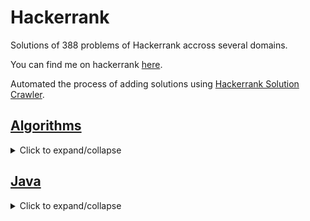 # Hackerrank
Solutions of 388 problems of Hackerrank accross several domains.

You can find me on hackerrank [here](https://hackerrank.com/rajatgoyal715).

Automated the process of adding solutions using [Hackerrank Solution Crawler](https://github.com/Nullifiers/Hackerrank-Solution-Crawler).


## [Algorithms](https://www.hackerrank.com/domains/algorithms)

<details>

<summary>Click to expand/collapse</summary>

### [BitManipulation](https://www.hackerrank.com/domains/algorithms/bit-manipulation)

|Problem Name|Problem Link|Language|Solution Link|
---|---|---|---
|Flipping bits|[Problem](https://www.hackerrank.com/challenges/flipping-bits/problem)|java|[Solution](./Flippingbits.java)|
|AND Product|[Problem](https://www.hackerrank.com/challenges/and-product/problem)|java8|[Solution](./ANDProduct.java)|
|Cipher|[Problem](https://www.hackerrank.com/challenges/cipher/problem)|java8|[Solution](./Cipher.java)|
|Counter game|[Problem](https://www.hackerrank.com/challenges/counter-game/problem)|java|[Solution](./Countergame.java)|
|Lonely Integer|[Problem](https://www.hackerrank.com/challenges/lonely-integer/problem)|java|[Solution](./LonelyInteger.java)|
|Maximizing XOR|[Problem](https://www.hackerrank.com/challenges/maximizing-xor/problem)|java|[Solution](./MaximizingXOR.java)|
|Sansa and XOR|[Problem](https://www.hackerrank.com/challenges/sansa-and-xor/problem)|java8|[Solution](./SansaandXOR.java)|
|Sum vs XOR|[Problem](https://www.hackerrank.com/challenges/sum-vs-xor/problem)|java|[Solution](./SumvsXOR.java)|
|The Great XOR|[Problem](https://www.hackerrank.com/challenges/the-great-xor/problem)|java8|[Solution](./TheGreatXOR.java)|
|Xoring Ninja|[Problem](https://www.hackerrank.com/challenges/xoring-ninja/problem)|java|[Solution](./XoringNinja.java)|


### [ConstructiveAlgorithms](https://www.hackerrank.com/domains/algorithms/constructive-algorithms)

|Problem Name|Problem Link|Language|Solution Link|
---|---|---|---
|New Year Chaos|[Problem](https://www.hackerrank.com/challenges/new-year-chaos/problem)|java|[Solution](./NewYearChaos.java)|
|Beautiful 3 Set|[Problem](https://www.hackerrank.com/challenges/beautiful-3-set/problem)|java|[Solution](./Beautiful3Set.java)|
|Bonetrousle|[Problem](https://www.hackerrank.com/challenges/bonetrousle/problem)|java|[Solution](./Bonetrousle.java)|
|Flipping the Matrix|[Problem](https://www.hackerrank.com/challenges/flipping-the-matrix/problem)|java|[Solution](./FlippingtheMatrix.java)|


### [DynamicProgramming](https://www.hackerrank.com/domains/algorithms/dynamic-programming)

|Problem Name|Problem Link|Language|Solution Link|
---|---|---|---
|The Coin Change Problem|[Problem](https://www.hackerrank.com/challenges/coin-change/problem)|java|[Solution](./TheCoinChangeProblem.java)|
|Abbreviation|[Problem](https://www.hackerrank.com/challenges/abbr/problem)|java|[Solution](./Abbreviation.java)|
|Fibonacci Modified|[Problem](https://www.hackerrank.com/challenges/fibonacci-modified/problem)|java|[Solution](./FibonacciModified.java)|
|Red John is Back|[Problem](https://www.hackerrank.com/challenges/red-john-is-back/problem)|java|[Solution](./RedJohnisBack.java)|
|Sam and substrings|[Problem](https://www.hackerrank.com/challenges/sam-and-substrings/problem)|java8|[Solution](./Samandsubstrings.java)|
|The Longest Common Subsequence|[Problem](https://www.hackerrank.com/challenges/dynamic-programming-classics-the-longest-common-subsequence/problem)|java|[Solution](./TheLongestCommonSubsequence.java)|
|The Longest Increasing Subsequence|[Problem](https://www.hackerrank.com/challenges/longest-increasing-subsequent/problem)|java|[Solution](./TheLongestIncreasingSubsequence.java)|
|The Maximum Subarray|[Problem](https://www.hackerrank.com/challenges/maxsubarray/problem)|java|[Solution](./TheMaximumSubarray.java)|


### [GameTheory](https://www.hackerrank.com/domains/algorithms/game-theory)

|Problem Name|Problem Link|Language|Solution Link|
---|---|---|---
|A Chessboard Game|[Problem](https://www.hackerrank.com/challenges/a-chessboard-game-1/problem)|java|[Solution](./AChessboardGame.java)|
|Game of Stones|[Problem](https://www.hackerrank.com/challenges/game-of-stones-1/problem)|java|[Solution](./GameofStones.java)|
|Powers Game|[Problem](https://www.hackerrank.com/challenges/powers-game-1/problem)|java|[Solution](./PowersGame.java)|
|Tower Breakers |[Problem](https://www.hackerrank.com/challenges/tower-breakers-1/problem)|java|[Solution](./TowerBreakers.java)|


### [GraphTheory](https://www.hackerrank.com/domains/algorithms/graph-theory)

|Problem Name|Problem Link|Language|Solution Link|
---|---|---|---
|Dijkstra: Shortest Reach 2|[Problem](https://www.hackerrank.com/challenges/dijkstrashortreach/problem)|java|[Solution](./Dijkstra:ShortestReach2.java)|
|Breadth First Search: Shortest Reach|[Problem](https://www.hackerrank.com/challenges/bfsshortreach/problem)|java8|[Solution](./BreadthFirstSearch:ShortestReach.java)|


### [Greedy](https://www.hackerrank.com/domains/algorithms/greedy)

|Problem Name|Problem Link|Language|Solution Link|
---|---|---|---
|Largest Permutation|[Problem](https://www.hackerrank.com/challenges/largest-permutation/problem)|java|[Solution](./LargestPermutation.java)|
|Beautiful Pairs|[Problem](https://www.hackerrank.com/challenges/beautiful-pairs/problem)|java|[Solution](./BeautifulPairs.java)|
|Candies|[Problem](https://www.hackerrank.com/challenges/candies/problem)|java|[Solution](./Candies.java)|
|Chief Hopper|[Problem](https://www.hackerrank.com/challenges/chief-hopper/problem)|java8|[Solution](./ChiefHopper.java)|
|Cutting Boards|[Problem](https://www.hackerrank.com/challenges/board-cutting/problem)|java|[Solution](./CuttingBoards.java)|
|Greedy Florist|[Problem](https://www.hackerrank.com/challenges/greedy-florist/problem)|java|[Solution](./GreedyFlorist.java)|
|Grid Challenge|[Problem](https://www.hackerrank.com/challenges/grid-challenge/problem)|java|[Solution](./GridChallenge.java)|
|Jim and the Orders|[Problem](https://www.hackerrank.com/challenges/jim-and-the-orders/problem)|java|[Solution](./JimandtheOrders.java)|
|Luck Balance|[Problem](https://www.hackerrank.com/challenges/luck-balance/problem)|java|[Solution](./LuckBalance.java)|
|Marc's Cakewalk|[Problem](https://www.hackerrank.com/challenges/marcs-cakewalk/problem)|java8|[Solution](./Marc'sCakewalk.java)|
|Mark and Toys|[Problem](https://www.hackerrank.com/challenges/mark-and-toys/problem)|java|[Solution](./MarkandToys.java)|
|Max Min|[Problem](https://www.hackerrank.com/challenges/angry-children/problem)|java|[Solution](./MaxMin.java)|
|Maximum Perimeter Triangle|[Problem](https://www.hackerrank.com/challenges/maximum-perimeter-triangle/problem)|java|[Solution](./MaximumPerimeterTriangle.java)|
|Minimum Absolute Difference in an Array|[Problem](https://www.hackerrank.com/challenges/minimum-absolute-difference-in-an-array/problem)|java8|[Solution](./MinimumAbsoluteDifferenceinanArray.java)|
|Permuting Two Arrays|[Problem](https://www.hackerrank.com/challenges/two-arrays/problem)|java8|[Solution](./PermutingTwoArrays.java)|
|Priyanka and Toys|[Problem](https://www.hackerrank.com/challenges/priyanka-and-toys/problem)|java|[Solution](./PriyankaandToys.java)|
|Reverse Shuffle Merge|[Problem](https://www.hackerrank.com/challenges/reverse-shuffle-merge/problem)|java|[Solution](./ReverseShuffleMerge.java)|
|Sherlock and The Beast|[Problem](https://www.hackerrank.com/challenges/sherlock-and-the-beast/problem)|java|[Solution](./SherlockandTheBeast.java)|
|Team Formation|[Problem](https://www.hackerrank.com/challenges/team-formation/problem)|java|[Solution](./TeamFormation.java)|


### [Implementation](https://www.hackerrank.com/domains/algorithms/implementation)

|Problem Name|Problem Link|Language|Solution Link|
---|---|---|---
|Almost Sorted|[Problem](https://www.hackerrank.com/challenges/almost-sorted/problem)|java8|[Solution](./AlmostSorted.java)|
|3D Surface Area|[Problem](https://www.hackerrank.com/challenges/3d-surface-area/problem)|java8|[Solution](./3DSurfaceArea.java)|
|ACM ICPC Team|[Problem](https://www.hackerrank.com/challenges/acm-icpc-team/problem)|java|[Solution](./ACMICPCTeam.java)|
|Absolute Permutation|[Problem](https://www.hackerrank.com/challenges/absolute-permutation/problem)|java|[Solution](./AbsolutePermutation.java)|
|Angry Professor|[Problem](https://www.hackerrank.com/challenges/angry-professor/problem)|java|[Solution](./AngryProfessor.java)|
|Append and Delete|[Problem](https://www.hackerrank.com/challenges/append-and-delete/problem)|java|[Solution](./AppendandDelete.java)|
|Apple and Orange|[Problem](https://www.hackerrank.com/challenges/apple-and-orange/problem)|java|[Solution](./AppleandOrange.java)|
|Beautiful Days at the Movies|[Problem](https://www.hackerrank.com/challenges/beautiful-days-at-the-movies/problem)|java|[Solution](./BeautifulDaysattheMovies.java)|
|Beautiful Triplets|[Problem](https://www.hackerrank.com/challenges/beautiful-triplets/problem)|java|[Solution](./BeautifulTriplets.java)|
|Between Two Sets|[Problem](https://www.hackerrank.com/challenges/between-two-sets/problem)|java|[Solution](./BetweenTwoSets.java)|
|Bigger is Greater|[Problem](https://www.hackerrank.com/challenges/bigger-is-greater/problem)|java8|[Solution](./BiggerisGreater.java)|
|Birthday Chocolate|[Problem](https://www.hackerrank.com/challenges/the-birthday-bar/problem)|java|[Solution](./BirthdayChocolate.java)|
|Bon Appétit|[Problem](https://www.hackerrank.com/challenges/bon-appetit/problem)|java|[Solution](./BonAppétit.java)|
|Breaking the Records|[Problem](https://www.hackerrank.com/challenges/breaking-best-and-worst-records/problem)|java8|[Solution](./BreakingtheRecords.java)|
|Cats and a Mouse|[Problem](https://www.hackerrank.com/challenges/cats-and-a-mouse/problem)|java8|[Solution](./CatsandaMouse.java)|
|Cavity Map|[Problem](https://www.hackerrank.com/challenges/cavity-map/problem)|java|[Solution](./CavityMap.java)|
|Chocolate Feast |[Problem](https://www.hackerrank.com/challenges/chocolate-feast/problem)|java|[Solution](./ChocolateFeast.java)|
|Circular Array Rotation|[Problem](https://www.hackerrank.com/challenges/circular-array-rotation/problem)|java8|[Solution](./CircularArrayRotation.java)|
|Climbing the Leaderboard|[Problem](https://www.hackerrank.com/challenges/climbing-the-leaderboard/problem)|java|[Solution](./ClimbingtheLeaderboard.java)|
|Counting Valleys|[Problem](https://www.hackerrank.com/challenges/counting-valleys/problem)|java|[Solution](./CountingValleys.java)|
|Cut the sticks|[Problem](https://www.hackerrank.com/challenges/cut-the-sticks/problem)|java|[Solution](./Cutthesticks.java)|
|Day of the Programmer|[Problem](https://www.hackerrank.com/challenges/day-of-the-programmer/problem)|java|[Solution](./DayoftheProgrammer.java)|
|Designer PDF Viewer|[Problem](https://www.hackerrank.com/challenges/designer-pdf-viewer/problem)|java|[Solution](./DesignerPDFViewer.java)|
|Divisible Sum Pairs|[Problem](https://www.hackerrank.com/challenges/divisible-sum-pairs/problem)|java|[Solution](./DivisibleSumPairs.java)|
|Drawing Book |[Problem](https://www.hackerrank.com/challenges/drawing-book/problem)|java8|[Solution](./DrawingBook.java)|
|Electronics Shop|[Problem](https://www.hackerrank.com/challenges/electronics-shop/problem)|java8|[Solution](./ElectronicsShop.java)|
|Encryption|[Problem](https://www.hackerrank.com/challenges/encryption/problem)|java|[Solution](./Encryption.java)|
|Equalize the Array|[Problem](https://www.hackerrank.com/challenges/equality-in-a-array/problem)|java|[Solution](./EqualizetheArray.java)|
|Extra Long Factorials|[Problem](https://www.hackerrank.com/challenges/extra-long-factorials/problem)|java|[Solution](./ExtraLongFactorials.java)|
|Fair Rations|[Problem](https://www.hackerrank.com/challenges/fair-rations/problem)|java|[Solution](./FairRations.java)|
|Find Digits|[Problem](https://www.hackerrank.com/challenges/find-digits/problem)|java|[Solution](./FindDigits.java)|
|Flatland Space Stations|[Problem](https://www.hackerrank.com/challenges/flatland-space-stations/problem)|java|[Solution](./FlatlandSpaceStations.java)|
|Forming a Magic Square|[Problem](https://www.hackerrank.com/challenges/magic-square-forming/problem)|java8|[Solution](./FormingaMagicSquare.java)|
|Grading Students|[Problem](https://www.hackerrank.com/challenges/grading/problem)|java8|[Solution](./GradingStudents.java)|
|Halloween Sale|[Problem](https://www.hackerrank.com/challenges/halloween-sale/problem)|java8|[Solution](./HalloweenSale.java)|
|Happy Ladybugs|[Problem](https://www.hackerrank.com/challenges/happy-ladybugs/problem)|java|[Solution](./HappyLadybugs.java)|
|Jumping on the Clouds: Revisited|[Problem](https://www.hackerrank.com/challenges/jumping-on-the-clouds-revisited/problem)|java|[Solution](./JumpingontheClouds:Revisited.java)|
|Jumping on the Clouds|[Problem](https://www.hackerrank.com/challenges/jumping-on-the-clouds/problem)|java|[Solution](./JumpingontheClouds.java)|
|Kangaroo|[Problem](https://www.hackerrank.com/challenges/kangaroo/problem)|java|[Solution](./Kangaroo.java)|
|Larry's Array|[Problem](https://www.hackerrank.com/challenges/larrys-array/problem)|java|[Solution](./Larry'sArray.java)|
|Library Fine|[Problem](https://www.hackerrank.com/challenges/library-fine/problem)|java|[Solution](./LibraryFine.java)|
|Lisa's Workbook|[Problem](https://www.hackerrank.com/challenges/lisa-workbook/problem)|java8|[Solution](./Lisa'sWorkbook.java)|
|Manasa and Stones|[Problem](https://www.hackerrank.com/challenges/manasa-and-stones/problem)|java|[Solution](./ManasaandStones.java)|
|Matrix Layer Rotation |[Problem](https://www.hackerrank.com/challenges/matrix-rotation-algo/problem)|java8|[Solution](./MatrixLayerRotation.java)|
|Migratory Birds|[Problem](https://www.hackerrank.com/challenges/migratory-birds/problem)|java8|[Solution](./MigratoryBirds.java)|
|Minimum Distances|[Problem](https://www.hackerrank.com/challenges/minimum-distances/problem)|java|[Solution](./MinimumDistances.java)|
|Modified Kaprekar Numbers|[Problem](https://www.hackerrank.com/challenges/kaprekar-numbers/problem)|java|[Solution](./ModifiedKaprekarNumbers.java)|
|Non-Divisible Subset|[Problem](https://www.hackerrank.com/challenges/non-divisible-subset/problem)|java|[Solution](./Non-DivisibleSubset.java)|
|Organizing Containers of Balls|[Problem](https://www.hackerrank.com/challenges/organizing-containers-of-balls/problem)|java|[Solution](./OrganizingContainersofBalls.java)|
|Picking Numbers|[Problem](https://www.hackerrank.com/challenges/picking-numbers/problem)|java8|[Solution](./PickingNumbers.java)|
|Queen's Attack II|[Problem](https://www.hackerrank.com/challenges/queens-attack-2/problem)|java8|[Solution](./Queen'sAttackII.java)|
|Repeated String|[Problem](https://www.hackerrank.com/challenges/repeated-string/problem)|java|[Solution](./RepeatedString.java)|
|Save the Prisoner!|[Problem](https://www.hackerrank.com/challenges/save-the-prisoner/problem)|java|[Solution](./SavethePrisoner!.java)|
|Sequence Equation|[Problem](https://www.hackerrank.com/challenges/permutation-equation/problem)|java8|[Solution](./SequenceEquation.java)|
|Service Lane|[Problem](https://www.hackerrank.com/challenges/service-lane/problem)|java|[Solution](./ServiceLane.java)|
|Sherlock and Squares|[Problem](https://www.hackerrank.com/challenges/sherlock-and-squares/problem)|java|[Solution](./SherlockandSquares.java)|
|Sock Merchant|[Problem](https://www.hackerrank.com/challenges/sock-merchant/problem)|java|[Solution](./SockMerchant.java)|
|Strange Counter|[Problem](https://www.hackerrank.com/challenges/strange-code/problem)|java|[Solution](./StrangeCounter.java)|
|Taum and B'day|[Problem](https://www.hackerrank.com/challenges/taum-and-bday/problem)|java|[Solution](./TaumandB'day.java)|
|The Grid Search|[Problem](https://www.hackerrank.com/challenges/the-grid-search/problem)|java|[Solution](./TheGridSearch.java)|
|The Hurdle Race|[Problem](https://www.hackerrank.com/challenges/the-hurdle-race/problem)|java8|[Solution](./TheHurdleRace.java)|
|The Time in Words|[Problem](https://www.hackerrank.com/challenges/the-time-in-words/problem)|java|[Solution](./TheTimeinWords.java)|
|Utopian Tree|[Problem](https://www.hackerrank.com/challenges/utopian-tree/problem)|java|[Solution](./UtopianTree.java)|
|Viral Advertising|[Problem](https://www.hackerrank.com/challenges/strange-advertising/problem)|java|[Solution](./ViralAdvertising.java)|


### [Recursion](https://www.hackerrank.com/domains/algorithms/recursion)

|Problem Name|Problem Link|Language|Solution Link|
---|---|---|---
|The Power Sum|[Problem](https://www.hackerrank.com/challenges/the-power-sum/problem)|java|[Solution](./ThePowerSum.java)|


### [Search](https://www.hackerrank.com/domains/algorithms/search)

|Problem Name|Problem Link|Language|Solution Link|
---|---|---|---
|Pairs|[Problem](https://www.hackerrank.com/challenges/pairs/problem)|java8|[Solution](./Pairs.java)|
|Absolute Element Sums|[Problem](https://www.hackerrank.com/challenges/playing-with-numbers/problem)|java|[Solution](./AbsoluteElementSums.java)|
|Connected Cells in a Grid|[Problem](https://www.hackerrank.com/challenges/connected-cell-in-a-grid/problem)|java8|[Solution](./ConnectedCellsinaGrid.java)|
|Ice Cream Parlor|[Problem](https://www.hackerrank.com/challenges/icecream-parlor/problem)|java8|[Solution](./IceCreamParlor.java)|
|Maximum Subarray Sum|[Problem](https://www.hackerrank.com/challenges/maximum-subarray-sum/problem)|java|[Solution](./MaximumSubarraySum.java)|
|Missing Numbers|[Problem](https://www.hackerrank.com/challenges/missing-numbers/problem)|java|[Solution](./MissingNumbers.java)|
|Sherlock and Array|[Problem](https://www.hackerrank.com/challenges/sherlock-and-array/problem)|java|[Solution](./SherlockandArray.java)|


### [Sorting](https://www.hackerrank.com/domains/algorithms/arrays-and-sorting)

|Problem Name|Problem Link|Language|Solution Link|
---|---|---|---
|Big Sorting|[Problem](https://www.hackerrank.com/challenges/big-sorting/problem)|java8|[Solution](./BigSorting.java)|
|Closest Numbers|[Problem](https://www.hackerrank.com/challenges/closest-numbers/problem)|java8|[Solution](./ClosestNumbers.java)|
|Correctness and the Loop Invariant|[Problem](https://www.hackerrank.com/challenges/correctness-invariant/problem)|java|[Solution](./CorrectnessandtheLoopInvariant.java)|
|Counting Sort 1|[Problem](https://www.hackerrank.com/challenges/countingsort1/problem)|java|[Solution](./CountingSort1.java)|
|Counting Sort 2|[Problem](https://www.hackerrank.com/challenges/countingsort2/problem)|java|[Solution](./CountingSort2.java)|
|Find the Median|[Problem](https://www.hackerrank.com/challenges/find-the-median/problem)|java|[Solution](./FindtheMedian.java)|
|Insertion Sort - Part 1|[Problem](https://www.hackerrank.com/challenges/insertionsort1/problem)|java|[Solution](./InsertionSort-Part1.java)|
|Insertion Sort - Part 2|[Problem](https://www.hackerrank.com/challenges/insertionsort2/problem)|java|[Solution](./InsertionSort-Part2.java)|
|Intro to Tutorial Challenges|[Problem](https://www.hackerrank.com/challenges/tutorial-intro/problem)|java|[Solution](./IntrotoTutorialChallenges.java)|
|Quicksort 1 - Partition|[Problem](https://www.hackerrank.com/challenges/quicksort1/problem)|java|[Solution](./Quicksort1-Partition.java)|
|Running Time of Algorithms|[Problem](https://www.hackerrank.com/challenges/runningtime/problem)|java|[Solution](./RunningTimeofAlgorithms.java)|


### [Strings](https://www.hackerrank.com/domains/algorithms/strings)

|Problem Name|Problem Link|Language|Solution Link|
---|---|---|---
|Strong Password|[Problem](https://www.hackerrank.com/challenges/strong-password/problem)|java8|[Solution](./StrongPassword.java)|
|Alternating Characters |[Problem](https://www.hackerrank.com/challenges/alternating-characters/problem)|java|[Solution](./AlternatingCharacters.java)|
|Anagram|[Problem](https://www.hackerrank.com/challenges/anagram/problem)|java|[Solution](./Anagram.java)|
|Beautiful Binary String|[Problem](https://www.hackerrank.com/challenges/beautiful-binary-string/problem)|java|[Solution](./BeautifulBinaryString.java)|
|Caesar Cipher|[Problem](https://www.hackerrank.com/challenges/caesar-cipher-1/problem)|java|[Solution](./CaesarCipher.java)|
|CamelCase|[Problem](https://www.hackerrank.com/challenges/camelcase/problem)|java|[Solution](./CamelCase.java)|
|Common Child|[Problem](https://www.hackerrank.com/challenges/common-child/problem)|java|[Solution](./CommonChild.java)|
|Funny String|[Problem](https://www.hackerrank.com/challenges/funny-string/problem)|java|[Solution](./FunnyString.java)|
|Game of Thrones - I|[Problem](https://www.hackerrank.com/challenges/game-of-thrones/problem)|java|[Solution](./GameofThrones-I.java)|
|Gemstones|[Problem](https://www.hackerrank.com/challenges/gem-stones/problem)|java|[Solution](./Gemstones.java)|
|HackerRank in a String!|[Problem](https://www.hackerrank.com/challenges/hackerrank-in-a-string/problem)|java8|[Solution](./HackerRankinaString!.java)|
|Highest Value Palindrome|[Problem](https://www.hackerrank.com/challenges/richie-rich/problem)|java|[Solution](./HighestValuePalindrome.java)|
|Making Anagrams|[Problem](https://www.hackerrank.com/challenges/making-anagrams/problem)|java|[Solution](./MakingAnagrams.java)|
|Mars Exploration|[Problem](https://www.hackerrank.com/challenges/mars-exploration/problem)|java|[Solution](./MarsExploration.java)|
|Morgan and a String|[Problem](https://www.hackerrank.com/challenges/morgan-and-a-string/problem)|java|[Solution](./MorganandaString.java)|
|Palindrome Index|[Problem](https://www.hackerrank.com/challenges/palindrome-index/problem)|java|[Solution](./PalindromeIndex.java)|
|Pangrams|[Problem](https://www.hackerrank.com/challenges/pangrams/problem)|java|[Solution](./Pangrams.java)|
|Separate the Numbers|[Problem](https://www.hackerrank.com/challenges/separate-the-numbers/problem)|java8|[Solution](./SeparatetheNumbers.java)|
|Sherlock and Anagrams|[Problem](https://www.hackerrank.com/challenges/sherlock-and-anagrams/problem)|java8|[Solution](./SherlockandAnagrams.java)|
|Sherlock and the Valid String|[Problem](https://www.hackerrank.com/challenges/sherlock-and-valid-string/problem)|java|[Solution](./SherlockandtheValidString.java)|
|String Construction |[Problem](https://www.hackerrank.com/challenges/string-construction/problem)|java|[Solution](./StringConstruction.java)|
|String Function Calculation|[Problem](https://www.hackerrank.com/challenges/string-function-calculation/problem)|java8|[Solution](./StringFunctionCalculation.java)|
|Super Reduced String|[Problem](https://www.hackerrank.com/challenges/reduced-string/problem)|java|[Solution](./SuperReducedString.java)|
|The Love-Letter Mystery|[Problem](https://www.hackerrank.com/challenges/the-love-letter-mystery/problem)|java|[Solution](./TheLove-LetterMystery.java)|
|Two Characters|[Problem](https://www.hackerrank.com/challenges/two-characters/problem)|java|[Solution](./TwoCharacters.java)|
|Two Strings|[Problem](https://www.hackerrank.com/challenges/two-strings/problem)|java|[Solution](./TwoStrings.java)|
|Two Two|[Problem](https://www.hackerrank.com/challenges/two-two/problem)|java|[Solution](./TwoTwo.java)|
|Weighted Uniform Strings|[Problem](https://www.hackerrank.com/challenges/weighted-uniform-string/problem)|java8|[Solution](./WeightedUniformStrings.java)|


### [Warmup](https://www.hackerrank.com/domains/algorithms/warmup)

|Problem Name|Problem Link|Language|Solution Link|
---|---|---|---
|Birthday Cake Candles|[Problem](https://www.hackerrank.com/challenges/birthday-cake-candles/problem)|java|[Solution](./BirthdayCakeCandles.java)|
|A Very Big Sum|[Problem](https://www.hackerrank.com/challenges/a-very-big-sum/problem)|java|[Solution](./AVeryBigSum.java)|
|Compare the Triplets|[Problem](https://www.hackerrank.com/challenges/compare-the-triplets/problem)|java|[Solution](./ComparetheTriplets.java)|
|Diagonal Difference|[Problem](https://www.hackerrank.com/challenges/diagonal-difference/problem)|java|[Solution](./DiagonalDifference.java)|
|Mini-Max Sum|[Problem](https://www.hackerrank.com/challenges/mini-max-sum/problem)|java|[Solution](./Mini-MaxSum.java)|
|Plus Minus|[Problem](https://www.hackerrank.com/challenges/plus-minus/problem)|java|[Solution](./PlusMinus.java)|
|Simple Array Sum|[Problem](https://www.hackerrank.com/challenges/simple-array-sum/problem)|java|[Solution](./SimpleArraySum.java)|
|Solve Me First|[Problem](https://www.hackerrank.com/challenges/solve-me-first/problem)|java|[Solution](./SolveMeFirst.java)|
|Staircase|[Problem](https://www.hackerrank.com/challenges/staircase/problem)|java|[Solution](./Staircase.java)|
|Time Conversion|[Problem](https://www.hackerrank.com/challenges/time-conversion/problem)|java|[Solution](./TimeConversion.java)|

</details>


## [Java](https://www.hackerrank.com/domains/java)


<details>

<summary>Click to expand/collapse</summary>

### [Advanced](https://www.hackerrank.com/domains/java/java-advanced)

|Problem Name|Problem Link|Language|Solution Link|
---|---|---|---
|Java Visitor Pattern|[Problem](https://www.hackerrank.com/challenges/java-vistor-pattern/problem)|java|[Solution](./JavaVisitorPattern.java)|
|Can You Access?|[Problem](https://www.hackerrank.com/challenges/can-you-access/problem)|java|[Solution](./CanYouAccess?.java)|
|Covariant Return Types|[Problem](https://www.hackerrank.com/challenges/java-covariance/problem)|java|[Solution](./CovariantReturnTypes.java)|
|Java Annotations|[Problem](https://www.hackerrank.com/challenges/java-annotations/problem)|java|[Solution](./JavaAnnotations.java)|
|Java Factory Pattern|[Problem](https://www.hackerrank.com/challenges/java-factory/problem)|java|[Solution](./JavaFactoryPattern.java)|
|Java Lambda Expressions|[Problem](https://www.hackerrank.com/challenges/java-lambda-expressions/problem)|java8|[Solution](./JavaLambdaExpressions.java)|
|Java MD5|[Problem](https://www.hackerrank.com/challenges/java-md5/problem)|java|[Solution](./JavaMD5.java)|
|Java Reflection - Attributes|[Problem](https://www.hackerrank.com/challenges/java-reflection-attributes/problem)|java|[Solution](./JavaReflection-Attributes.java)|
|Java SHA-256|[Problem](https://www.hackerrank.com/challenges/sha-256/problem)|java|[Solution](./JavaSHA-256.java)|
|Java Singleton Pattern|[Problem](https://www.hackerrank.com/challenges/java-singleton/problem)|java|[Solution](./JavaSingletonPattern.java)|
|Java Varargs - Simple Addition|[Problem](https://www.hackerrank.com/challenges/simple-addition-varargs/problem)|java|[Solution](./JavaVarargs-SimpleAddition.java)|
|Prime Checker|[Problem](https://www.hackerrank.com/challenges/prime-checker/problem)|java|[Solution](./PrimeChecker.java)|


### [BigNumber](https://www.hackerrank.com/domains/java/bignumber)

|Problem Name|Problem Link|Language|Solution Link|
---|---|---|---
|Java Primality Test|[Problem](https://www.hackerrank.com/challenges/java-primality-test/problem)|java|[Solution](./JavaPrimalityTest.java)|
|Java BigDecimal|[Problem](https://www.hackerrank.com/challenges/java-bigdecimal/problem)|java8|[Solution](./JavaBigDecimal.java)|
|Java BigInteger|[Problem](https://www.hackerrank.com/challenges/java-biginteger/problem)|java|[Solution](./JavaBigInteger.java)|


### [DataStructures](https://www.hackerrank.com/domains/java/java-data-structure)

|Problem Name|Problem Link|Language|Solution Link|
---|---|---|---
|Java Dequeue|[Problem](https://www.hackerrank.com/challenges/java-dequeue/problem)|java|[Solution](./JavaDequeue.java)|
|Java 1D Array (Part 2)|[Problem](https://www.hackerrank.com/challenges/java-1d-array/problem)|java|[Solution](./Java1DArray(Part2).java)|
|Java 1D Array|[Problem](https://www.hackerrank.com/challenges/java-1d-array-introduction/problem)|java|[Solution](./Java1DArray.java)|
|Java 2D Array|[Problem](https://www.hackerrank.com/challenges/java-2d-array/problem)|java|[Solution](./Java2DArray.java)|
|Java Arraylist|[Problem](https://www.hackerrank.com/challenges/java-arraylist/problem)|java|[Solution](./JavaArraylist.java)|
|Java BitSet|[Problem](https://www.hackerrank.com/challenges/java-bitset/problem)|java|[Solution](./JavaBitSet.java)|
|Java Comparator|[Problem](https://www.hackerrank.com/challenges/java-comparator/problem)|java|[Solution](./JavaComparator.java)|
|Java Generics|[Problem](https://www.hackerrank.com/challenges/java-generics/problem)|java|[Solution](./JavaGenerics.java)|
|Java Hashset|[Problem](https://www.hackerrank.com/challenges/java-hashset/problem)|java|[Solution](./JavaHashset.java)|
|Java List|[Problem](https://www.hackerrank.com/challenges/java-list/problem)|java|[Solution](./JavaList.java)|
|Java Map|[Problem](https://www.hackerrank.com/challenges/phone-book/problem)|java|[Solution](./JavaMap.java)|
|Java Priority Queue|[Problem](https://www.hackerrank.com/challenges/java-priority-queue/problem)|java|[Solution](./JavaPriorityQueue.java)|
|Java Sort|[Problem](https://www.hackerrank.com/challenges/java-sort/problem)|java|[Solution](./JavaSort.java)|
|Java Stack|[Problem](https://www.hackerrank.com/challenges/java-stack/problem)|java8|[Solution](./JavaStack.java)|
|Java Subarray|[Problem](https://www.hackerrank.com/challenges/java-negative-subarray/problem)|java|[Solution](./JavaSubarray.java)|


### [ExceptionHandling](https://www.hackerrank.com/domains/java/handling-exceptions)

|Problem Name|Problem Link|Language|Solution Link|
---|---|---|---
|Java Exception Handling|[Problem](https://www.hackerrank.com/challenges/java-exception-handling/problem)|java|[Solution](./JavaExceptionHandling.java)|
|Java Exception Handling (Try-catch)|[Problem](https://www.hackerrank.com/challenges/java-exception-handling-try-catch/problem)|java|[Solution](./JavaExceptionHandling(Try-catch).java)|


### [Introduction](https://www.hackerrank.com/domains/java/java-introduction)

|Problem Name|Problem Link|Language|Solution Link|
---|---|---|---
|Java Currency Formatter|[Problem](https://www.hackerrank.com/challenges/java-currency-formatter/problem)|java|[Solution](./JavaCurrencyFormatter.java)|
| Java Stdin and Stdout I|[Problem](https://www.hackerrank.com/challenges/java-stdin-and-stdout-1/problem)|java|[Solution](./JavaStdinandStdoutI.java)|
|Java Datatypes|[Problem](https://www.hackerrank.com/challenges/java-datatypes/problem)|java|[Solution](./JavaDatatypes.java)|
|Java Date and Time|[Problem](https://www.hackerrank.com/challenges/java-date-and-time/problem)|java8|[Solution](./JavaDateandTime.java)|
|Java End-of-file|[Problem](https://www.hackerrank.com/challenges/java-end-of-file/problem)|java|[Solution](./JavaEnd-of-file.java)|
|Java If-Else|[Problem](https://www.hackerrank.com/challenges/java-if-else/problem)|java|[Solution](./JavaIf-Else.java)|
|Java Int to String|[Problem](https://www.hackerrank.com/challenges/java-int-to-string/problem)|java8|[Solution](./JavaInttoString.java)|
|Java Loops II|[Problem](https://www.hackerrank.com/challenges/java-loops/problem)|java|[Solution](./JavaLoopsII.java)|
|Java Loops I|[Problem](https://www.hackerrank.com/challenges/java-loops-i/problem)|java|[Solution](./JavaLoopsI.java)|
|Java Output Formatting|[Problem](https://www.hackerrank.com/challenges/java-output-formatting/problem)|java|[Solution](./JavaOutputFormatting.java)|
|Java Static Initializer Block|[Problem](https://www.hackerrank.com/challenges/java-static-initializer-block/problem)|java|[Solution](./JavaStaticInitializerBlock.java)|
|Java Stdin and Stdout II|[Problem](https://www.hackerrank.com/challenges/java-stdin-stdout/problem)|java|[Solution](./JavaStdinandStdoutII.java)|
|Welcome to Java!|[Problem](https://www.hackerrank.com/challenges/welcome-to-java/problem)|java|[Solution](./WelcometoJava!.java)|


### [ObjectOrientedProgramming](https://www.hackerrank.com/domains/java/oop)

|Problem Name|Problem Link|Language|Solution Link|
---|---|---|---
|Java Iterator|[Problem](https://www.hackerrank.com/challenges/java-iterator/problem)|java|[Solution](./JavaIterator.java)|
|Java Abstract Class|[Problem](https://www.hackerrank.com/challenges/java-abstract-class/problem)|java|[Solution](./JavaAbstractClass.java)|
|Java Inheritance II|[Problem](https://www.hackerrank.com/challenges/java-inheritance-2/problem)|java|[Solution](./JavaInheritanceII.java)|
|Java Inheritance I|[Problem](https://www.hackerrank.com/challenges/java-inheritance-1/problem)|java|[Solution](./JavaInheritanceI.java)|
|Java Instanceof keyword|[Problem](https://www.hackerrank.com/challenges/java-instanceof-keyword/problem)|java|[Solution](./JavaInstanceofkeyword.java)|
|Java Interface|[Problem](https://www.hackerrank.com/challenges/java-interface/problem)|java|[Solution](./JavaInterface.java)|
|Java Method Overriding 2 (Super Keyword)|[Problem](https://www.hackerrank.com/challenges/java-method-overriding-2-super-keyword/problem)|java|[Solution](./JavaMethodOverriding2(SuperKeyword).java)|
|Java Method Overriding|[Problem](https://www.hackerrank.com/challenges/java-method-overriding/problem)|java|[Solution](./JavaMethodOverriding.java)|


### [Strings](https://www.hackerrank.com/domains/java/java-strings)

|Problem Name|Problem Link|Language|Solution Link|
---|---|---|---
|Java Substring|[Problem](https://www.hackerrank.com/challenges/java-substring/problem)|java|[Solution](./JavaSubstring.java)|
|Java Anagrams|[Problem](https://www.hackerrank.com/challenges/java-anagrams/problem)|java|[Solution](./JavaAnagrams.java)|
|Java Regex 2 - Duplicate Words|[Problem](https://www.hackerrank.com/challenges/duplicate-word/problem)|java|[Solution](./JavaRegex2-DuplicateWords.java)|
|Java Regex|[Problem](https://www.hackerrank.com/challenges/java-regex/problem)|java|[Solution](./JavaRegex.java)|
|Java String Reverse|[Problem](https://www.hackerrank.com/challenges/java-string-reverse/problem)|java|[Solution](./JavaStringReverse.java)|
|Java String Tokens|[Problem](https://www.hackerrank.com/challenges/java-string-tokens/problem)|java8|[Solution](./JavaStringTokens.java)|
|Java Strings Introduction|[Problem](https://www.hackerrank.com/challenges/java-strings-introduction/problem)|java|[Solution](./JavaStringsIntroduction.java)|
|Java Substring Comparisons|[Problem](https://www.hackerrank.com/challenges/java-string-compare/problem)|java8|[Solution](./JavaSubstringComparisons.java)|
|Pattern Syntax Checker|[Problem](https://www.hackerrank.com/challenges/pattern-syntax-checker/problem)|java8|[Solution](./PatternSyntaxChecker.java)|
|Tag Content Extractor|[Problem](https://www.hackerrank.com/challenges/tag-content-extractor/problem)|java|[Solution](./TagContentExtractor.java)|
|Valid Username Regular Expression|[Problem](https://www.hackerrank.com/challenges/valid-username-checker/problem)|java|[Solution](./ValidUsernameRegularExpression.java)|

</details>